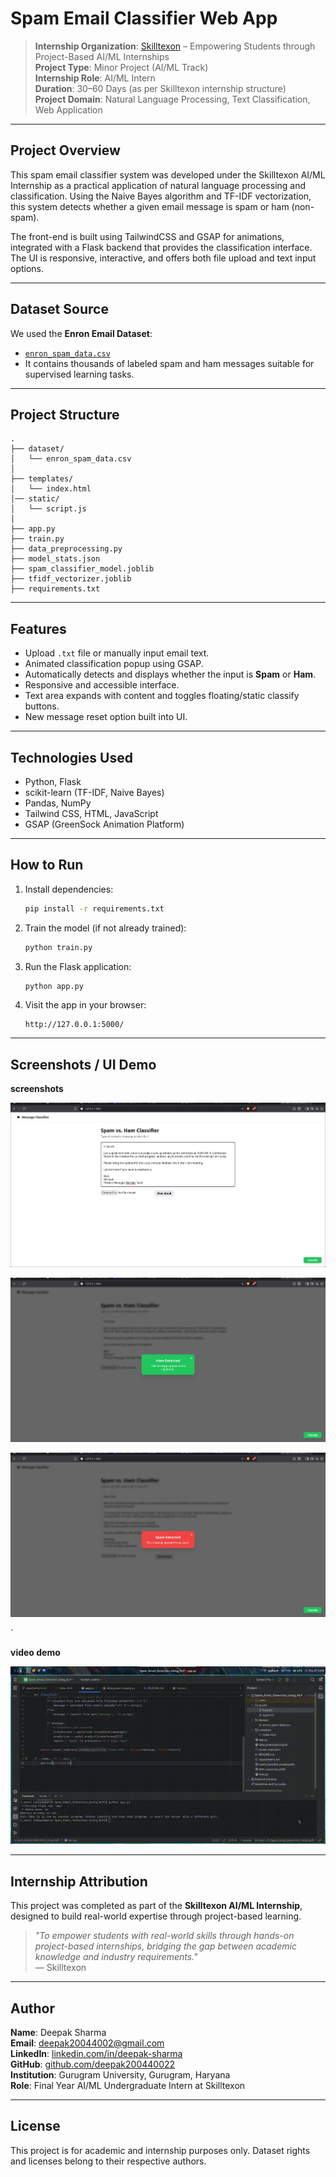 # Spam Email Classifier Web App

> **Internship Organization**: [Skilltexon](https://www.linkedin.com/company/skilltexon/) – Empowering Students through Project-Based AI/ML Internships  
> **Project Type**: Minor Project (AI/ML Track)  
> **Internship Role**: AI/ML Intern  
> **Duration**: 30–60 Days (as per Skilltexon internship structure)  
> **Project Domain**: Natural Language Processing, Text Classification, Web Application

---

## Project Overview

This spam email classifier system was developed under the Skilltexon AI/ML Internship as a practical application of natural language processing and classification. Using the Naive Bayes algorithm and TF-IDF vectorization, this system detects whether a given email message is spam or ham (non-spam).

The front-end is built using TailwindCSS and GSAP for animations, integrated with a Flask backend that provides the classification interface. The UI is responsive, interactive, and offers both file upload and text input options.

---

## Dataset Source

We used the **Enron Email Dataset**:
- [`enron_spam_data.csv`](https://www.kaggle.com/datasets/balakishan77/enron-spam-data)
- It contains thousands of labeled spam and ham messages suitable for supervised learning tasks.

---

## Project Structure

```
.
├── dataset/
│   └── enron_spam_data.csv
│
├── templates/
│   └── index.html
│── static/
│   └── script.js
│
├── app.py
├── train.py
├── data_preprocessing.py
├── model_stats.json
├── spam_classifier_model.joblib
├── tfidf_vectorizer.joblib
├── requirements.txt
```

---

## Features

- Upload `.txt` file or manually input email text.
- Animated classification popup using GSAP.
- Automatically detects and displays whether the input is **Spam** or **Ham**.
- Responsive and accessible interface.
- Text area expands with content and toggles floating/static classify buttons.
- New message reset option built into UI.

---

## Technologies Used

- Python, Flask
- scikit-learn (TF-IDF, Naive Bayes)
- Pandas, NumPy
- Tailwind CSS, HTML, JavaScript
- GSAP (GreenSock Animation Platform)

---

## How to Run

1. Install dependencies:
   ```bash
   pip install -r requirements.txt
   ```

2. Train the model (if not already trained):
   ```bash
   python train.py
   ```

3. Run the Flask application:
   ```bash
   python app.py
   ```

4. Visit the app in your browser:
   ```
   http://127.0.0.1:5000/
   ```

---

## Screenshots / UI Demo



**screenshots** 

![Interface](assets/interface.png)

![ham clasified](assets/ham_classified.png)

![spam_classified](assets/spam_classified.png)

`

**video demo**  

![video_demo](assets/output.gif)

---

## Internship Attribution

This project was completed as part of the **Skilltexon AI/ML Internship**, designed to build real-world expertise through project-based learning.

> _"To empower students with real-world skills through hands-on project-based internships, bridging the gap between academic knowledge and industry requirements."_  
— Skilltexon

---

## Author

**Name**: Deepak Sharma  
**Email**: deepak20044002@gmail.com  
**LinkedIn**: [linkedin.com/in/deepak-sharma](https://www.linkedin.com/in/deepak-sharma-0444b632a/)  
**GitHub**: [github.com/deepak200440022](https://github.com/Deepak200440022/SKILLTEXON)  
**Institution**: Gurugram University, Gurugram, Haryana  
**Role**: Final Year AI/ML Undergraduate Intern at Skilltexon

---

## License

This project is for academic and internship purposes only. Dataset rights and licenses belong to their respective authors.
